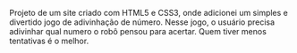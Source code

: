Projeto de um site criado com HTML5 e CSS3, onde adicionei um simples e divertido jogo de adivinhação de número.
Nesse jogo, o usuário precisa adivinhar qual numero o robô pensou para acertar. Quem tiver menos tentativas é o melhor.